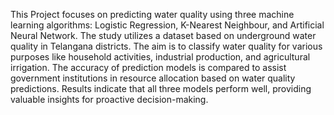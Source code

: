 This Project focuses on predicting water quality using three machine learning algorithms: Logistic Regression, K-Nearest Neighbour, and Artificial Neural Network. The study utilizes a dataset based on underground water quality in Telangana districts. The aim is to classify water quality for various purposes like household activities, industrial production, and agricultural irrigation. The accuracy of prediction models is compared to assist government institutions in resource allocation based on water quality predictions. Results indicate that all three models perform well, providing valuable insights for proactive decision-making.
